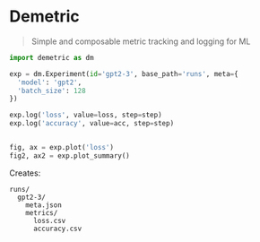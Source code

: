 # Demetric

> Simple and composable metric tracking and logging for ML

```python
import demetric as dm

exp = dm.Experiment(id='gpt2-3', base_path='runs', meta={
  'model': 'gpt2',
  'batch_size': 128
})

exp.log('loss', value=loss, step=step)
exp.log('accuracy', value=acc, step=step)


fig, ax = exp.plot('loss')
fig2, ax2 = exp.plot_summary()
```


Creates:

```
runs/
  gpt2-3/
    meta.json
    metrics/
      loss.csv
      accuracy.csv
```